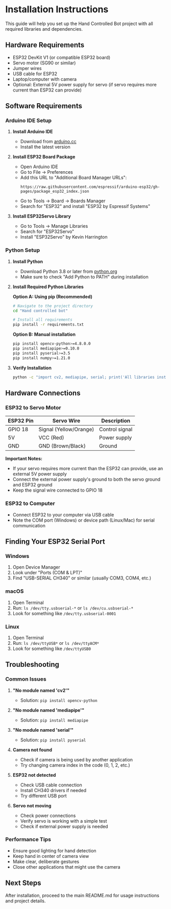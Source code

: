 # Installation Instructions

This guide will help you set up the Hand Controlled Bot project with all required libraries and dependencies.

## Hardware Requirements

- ESP32 DevKit V1 (or compatible ESP32 board)
- Servo motor (SG90 or similar)
- Jumper wires
- USB cable for ESP32
- Laptop/computer with camera
- Optional: External 5V power supply for servo (if servo requires more current than ESP32 can provide)

## Software Requirements

### Arduino IDE Setup

1. **Install Arduino IDE**
   - Download from [arduino.cc](https://www.arduino.cc/en/software)
   - Install the latest version

2. **Install ESP32 Board Package**
   - Open Arduino IDE
   - Go to File → Preferences
   - Add this URL to "Additional Board Manager URLs":
     ```
     https://raw.githubusercontent.com/espressif/arduino-esp32/gh-pages/package_esp32_index.json
     ```
   - Go to Tools → Board → Boards Manager
   - Search for "ESP32" and install "ESP32 by Espressif Systems"

3. **Install ESP32Servo Library**
   - Go to Tools → Manage Libraries
   - Search for "ESP32Servo"
   - Install "ESP32Servo" by Kevin Harrington

### Python Setup

1. **Install Python**
   - Download Python 3.8 or later from [python.org](https://www.python.org/downloads/)
   - Make sure to check "Add Python to PATH" during installation

2. **Install Required Python Libraries**

   **Option A: Using pip (Recommended)**
   ```bash
   # Navigate to the project directory
   cd "Hand controlled bot"
   
   # Install all requirements
   pip install -r requirements.txt
   ```

   **Option B: Manual installation**
   ```bash
   pip install opencv-python>=4.8.0.0
   pip install mediapipe>=0.10.0
   pip install pyserial>=3.5
   pip install numpy>=1.21.0
   ```

3. **Verify Installation**
   ```bash
   python -c "import cv2, mediapipe, serial; print('All libraries installed successfully!')"
   ```

## Hardware Connections

### ESP32 to Servo Motor

| ESP32 Pin | Servo Wire | Description |
|-----------|------------|-------------|
| GPIO 18   | Signal (Yellow/Orange) | Control signal |
| 5V        | VCC (Red) | Power supply |
| GND       | GND (Brown/Black) | Ground |

**Important Notes:**
- If your servo requires more current than the ESP32 can provide, use an external 5V power supply
- Connect the external power supply's ground to both the servo ground and ESP32 ground
- Keep the signal wire connected to GPIO 18

### ESP32 to Computer

- Connect ESP32 to your computer via USB cable
- Note the COM port (Windows) or device path (Linux/Mac) for serial communication

## Finding Your ESP32 Serial Port

### Windows
1. Open Device Manager
2. Look under "Ports (COM & LPT)"
3. Find "USB-SERIAL CH340" or similar (usually COM3, COM4, etc.)

### macOS
1. Open Terminal
2. Run: `ls /dev/tty.usbserial-*` or `ls /dev/cu.usbserial-*`
3. Look for something like `/dev/tty.usbserial-0001`

### Linux
1. Open Terminal
2. Run: `ls /dev/ttyUSB*` or `ls /dev/ttyACM*`
3. Look for something like `/dev/ttyUSB0`

## Troubleshooting

### Common Issues

1. **"No module named 'cv2'"**
   - Solution: `pip install opencv-python`

2. **"No module named 'mediapipe'"**
   - Solution: `pip install mediapipe`

3. **"No module named 'serial'"**
   - Solution: `pip install pyserial`

4. **Camera not found**
   - Check if camera is being used by another application
   - Try changing camera index in the code (0, 1, 2, etc.)

5. **ESP32 not detected**
   - Check USB cable connection
   - Install CH340 drivers if needed
   - Try different USB port

6. **Servo not moving**
   - Check power connections
   - Verify servo is working with a simple test
   - Check if external power supply is needed

### Performance Tips

- Ensure good lighting for hand detection
- Keep hand in center of camera view
- Make clear, deliberate gestures
- Close other applications that might use the camera

## Next Steps

After installation, proceed to the main README.md for usage instructions and project details.
